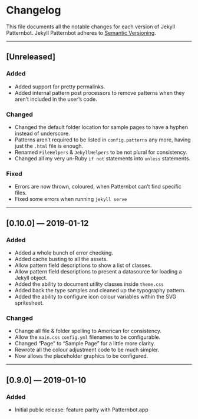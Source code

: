 # Changelog

This file documents all the notable changes for each version of Jekyll Patternbot.
Jekyll Patternbot adheres to [Semantic Versioning](http://semver.org/).

---

## [Unreleased]

### Added

- Added support for pretty permalinks.
- Added internal pattern post processors to remove patterns when they aren’t included in the user’s code.

### Changed

- Changed the default folder location for sample pages to have a hyphen instead of underscore.
- Patterns aren’t required to be listed in `config.patterns` any more, having just the `.html` file is enough.
- Renamed `FileHelpers` & `JekyllHelpers` to be not plural for consistency.
- Changed all my very un-Ruby `if not` statements into `unless` statements.

### Fixed

- Errors are now thrown, coloured, when Patternbot can’t find specific files.
- Fixed some errors when running `jekyll serve`

---

## [0.10.0] — 2019-01-12

### Added

- Added a whole bunch of error checking.
- Added cache busting to all the assets.
- Allow pattern field descriptions to show a list of classes.
- Allow pattern field descriptions to present a datasource for loading a Jekyll object.
- Added the ability to document utility classes inside `theme.css`
- Added back the type samples and cleaned up the typography pattern.
- Added the ability to configure icon colour variables within the SVG spritesheet.

### Changed

- Change all file & folder spelling to American for consistency.
- Allow the `main.css` `config.yml` filenames to be configurable.
- Changed “Page” to “Sample Page” for a little more clarity.
- Rewrote all the colour adjustment code to be much simpler.
- Now allows the placeholder graphics to be configured.

---

## [0.9.0] — 2019-01-10

### Added

- Initial public release: feature parity with Patternbot.app

